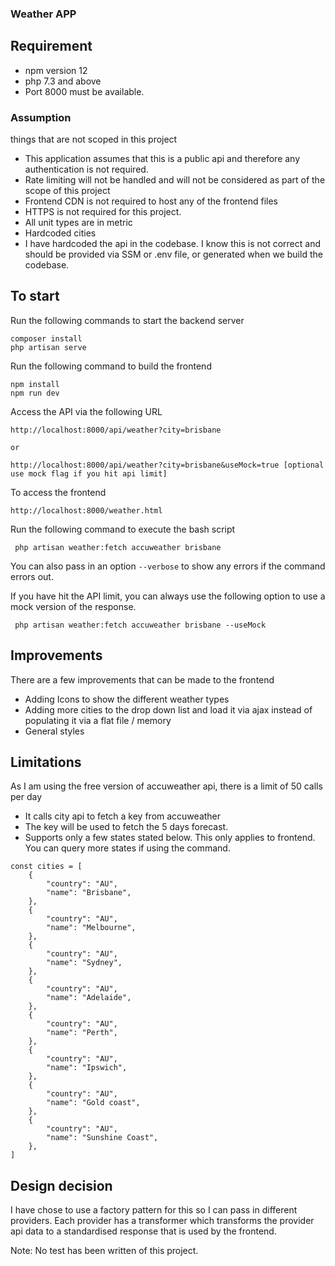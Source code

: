 ### Weather APP
## Requirement
* npm version 12
* php 7.3 and above
* Port 8000 must be available.

### Assumption 

things that are not scoped in this project
* This application assumes that this is a public api and therefore any authentication is not required.
* Rate limiting will not be handled and will not be considered as part of the scope of this project
* Frontend CDN is not required to host any of the frontend files
* HTTPS is not required for this project.
* All unit types are in metric
* Hardcoded cities
* I have hardcoded the api in the codebase. I know this is not correct and should be provided via SSM or .env file, or
generated when we build the codebase.

To start
-
Run the following commands to start the backend server
```shell script
composer install
php artisan serve
```

Run the following command to build the frontend
```shell script
npm install
npm run dev
```

Access the API via the following URL
```
http://localhost:8000/api/weather?city=brisbane

or

http://localhost:8000/api/weather?city=brisbane&useMock=true [optional use mock flag if you hit api limit]
```

To access the frontend
```
http://localhost:8000/weather.html
```

Run the following command to execute the bash script
```shell script
 php artisan weather:fetch accuweather brisbane
```
You can also pass in an option `--verbose` to show any errors if the command errors out.

If you have hit the API limit, you can always use the following option to use a mock version of the response.
```shell script
 php artisan weather:fetch accuweather brisbane --useMock
```

## Improvements
There are a few improvements that can be made to the frontend
- Adding Icons to show the different weather types
- Adding more cities to the drop down list and load it via ajax instead of populating it via a flat file / memory
- General styles

## Limitations
As I am using the free version of accuweather api, there is a limit of 50 calls per day
- It calls city api to fetch a key from accuweather
- The key will be used to fetch the 5 days forecast.
- Supports only a few states stated below. This only applies to frontend. You can query more states if using the command.
```
const cities = [
    {
        "country": "AU",
        "name": "Brisbane",
    },
    {
        "country": "AU",
        "name": "Melbourne",
    },
    {
        "country": "AU",
        "name": "Sydney",
    },
    {
        "country": "AU",
        "name": "Adelaide",
    },
    {
        "country": "AU",
        "name": "Perth",
    },
    {
        "country": "AU",
        "name": "Ipswich",
    },
    {
        "country": "AU",
        "name": "Gold coast",
    },
    {
        "country": "AU",
        "name": "Sunshine Coast",
    },
]
```

## Design decision
I have chose to use a factory pattern for this so I can pass in different providers. Each provider has
a transformer which transforms the provider api data to a standardised response that is used by the frontend.

Note: No test has been written of this project.
